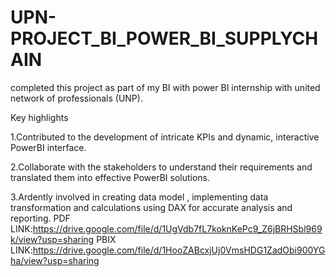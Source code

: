 # UPN-PROJECT_BI_POWER_BI_SUPPLYCHAIN
completed this project as part of my BI with power BI internship with united network of professionals (UNP).

Key highlights

1.Contributed to the development of intricate KPIs and dynamic, interactive PowerBI interface.

2.Collaborate with the stakeholders to understand their requirements and translated them into effective PowerBI solutions.

3.Ardently involved in creating data model , implementing data transformation and calculations using DAX for accurate analysis and reporting.
PDF LINK:https://drive.google.com/file/d/1UgVdb7fL7koknKePc9_Z6jBRHSbl969k/view?usp=sharing
PBIX LINK:https://drive.google.com/file/d/1HooZABcxjUj0VmsHDG1ZadObi900YGha/view?usp=sharing

